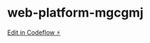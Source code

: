 # web-platform-mgcgmj

[Edit in Codeflow ⚡️](https://stackblitz.com/~/github.com/gmth6789/web-platform-mgcgmj)